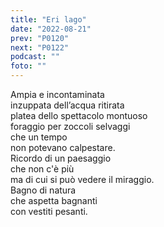 ```yaml
---
title: "Eri lago"
date: "2022-08-21"
prev: "P0120"
next: "P0122"
podcast: ""
foto: ""
---
```


Ampia e incontaminata  
inzuppata dell’acqua ritirata  
platea dello spettacolo montuoso  
foraggio per zoccoli selvaggi  
che un tempo  
non potevano calpestare.  
Ricordo di un paesaggio  
che non c'è più  
ma di cui si può vedere il miraggio.  
Bagno di natura  
che aspetta bagnanti  
con vestiti pesanti.
